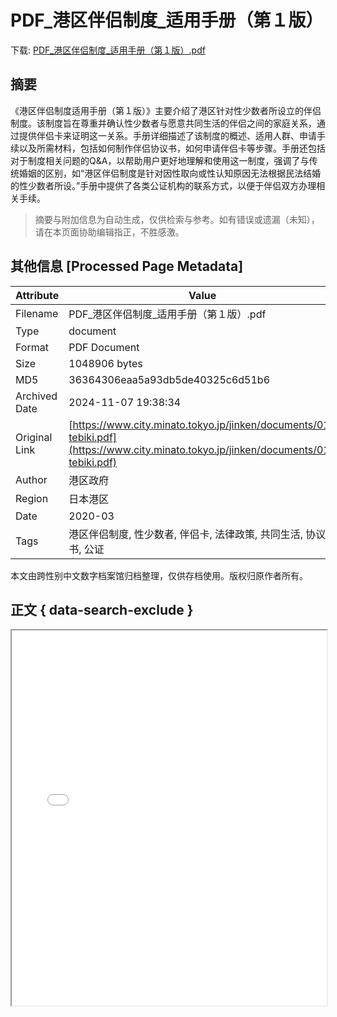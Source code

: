 # PDF_港区伴侣制度_适用手册（第１版）

<!-- tcd_download_link -->
下载: <a href="../PDF_港区伴侣制度_适用手册（第１版）.pdf" download>PDF_港区伴侣制度_适用手册（第１版）.pdf</a>
<!-- tcd_download_link_end -->

## 摘要

<!-- tcd_abstract -->
《港区伴侣制度适用手册（第１版）》主要介绍了港区针对性少数者所设立的伴侣制度。该制度旨在尊重并确认性少数者与愿意共同生活的伴侣之间的家庭关系，通过提供伴侣卡来证明这一关系。手册详细描述了该制度的概述、适用人群、申请手续以及所需材料，包括如何制作伴侣协议书，如何申请伴侣卡等步骤。手册还包括对于制度相关问题的Q&A，以帮助用户更好地理解和使用这一制度，强调了与传统婚姻的区别，如“港区伴侣制度是针对因性取向或性认知原因无法根据民法结婚的性少数者所设。”手册中提供了各类公证机构的联系方式，以便于伴侣双方办理相关手续。

<!-- tcd_abstract_end -->

> 摘要与附加信息为自动生成，仅供检索与参考。如有错误或遗漏（未知），请在本页面协助编辑指正，不胜感激。

## 其他信息 [Processed Page Metadata]

| Attribute       | Value                                  |
|-----------------|----------------------------------------|
| Filename        | PDF_港区伴侣制度_适用手册（第１版）.pdf                             |
| Type            | document                                 |
| Format          | PDF Document                               |
| Size            | 1048906 bytes                           |
| MD5             | 36364306eaa5a93db5de40325c6d51b6                                  |
| Archived Date   | 2024-11-07 19:38:34                             |
| Original Link   | [https://www.city.minato.tokyo.jp/jinken/documents/01-tebiki.pdf](https://www.city.minato.tokyo.jp/jinken/documents/01-tebiki.pdf)                         |
| Author          | 港区政府                               |
| Region          | 日本港区                               |
| Date            | 2020-03                                 |
| Tags            | 港区伴侣制度, 性少数者, 伴侣卡, 法律政策, 共同生活, 协议书, 公证                                 |

本文由跨性别中文数字档案馆归档整理，仅供存档使用。版权归原作者所有。


## 正文 { data-search-exclude }

<!-- tcd_main_text -->
<iframe src="../PDF_港区伴侣制度_适用手册（第１版）.pdf" width="100%" height="600px">
    <p>无法显示PDF，请下载查看。</p>
</iframe>
<!-- tcd_main_text_end -->

